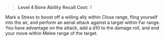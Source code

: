 > **Level 4 Bone Ability**
> **Recall Cost:** 1

Mark a Stress to boost off a willing ally within Close range, fling yourself into the air, and perform an aerial attack against a target within Far range. You have advantage on the attack, add a d10 to the damage roll, and end your move within Melee range of the target.
